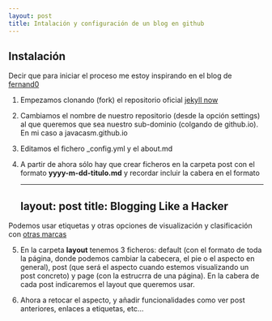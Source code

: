 ```yaml
---
layout: post
title: Intalación y configuración de un blog en github
---
```


## Instalación

Decir que para iniciar el proceso me estoy inspirando en el blog de [fernand0](fernand0.github.io)

1. Empezamos clonando (fork) el repositorio oficial [jekyll now](https://github.com/barryclark/jekyll-now)

2. Cambiamos el nombre de nuestro repositorio (desde la opción settings) al que queremos que sea nuestro sub-dominio (colgando de github.io). En mi caso a javacasm.github.io  

3. Editamos el fichero _config.yml y el about.md

4. A partir de ahora sólo hay que crear ficheros en la carpeta post con el formato **yyyy-m-dd-titulo.md** y recordar incluir la cabera en el formato

	---
	layout: post
	title: Blogging Like a Hacker
	---
Podemos usar etiquetas y otras opciones de visualización y clasificación con [otras marcas](http://jekyllrb.com/docs/frontmatter/)

5. En la carpeta **layout** tenemos 3 ficheros: default (con el formato de toda la página, donde podemos cambiar la cabecera, el pie o el aspecto en general), post (que será el aspecto cuando estemos visualizando un post concreto) y page (con la estrucrra de una página). En la cabera de cada post indicaremos el layout que queremos usar.

6. Ahora a retocar el aspecto, y añadir funcionalidades como ver post anteriores, enlaces a etiquetas, etc...
